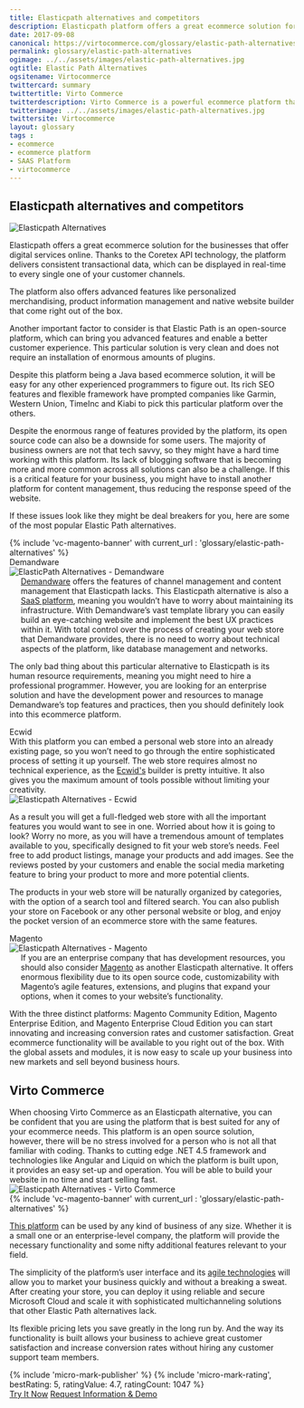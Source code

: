 ```yaml
--- 
title: Elasticpath alternatives and competitors
description: Elasticpath platform offers a great ecommerce solution for the businesses that offer digital services online. It provides advanced features like personalized merchandising, product information management and native website builder that come right out of the box, but like every platform out there, this one has its downsides. So let's look at  Elastic Path alternatives and competitors.
date: 2017-09-08
canonical: https://virtocommerce.com/glossary/elastic-path-alternatives
permalink: glossary/elastic-path-alternatives
ogimage: ../../assets/images/elastic-path-alternatives.jpg
ogtitle: Elastic Path Alternatives
ogsitename: Virtocommerce
twittercard: summary
twittertitle: Virto Commerce
twitterdescription: Virto Commerce is a powerful ecommerce platform that includes everything you need to create an online store and sell online. Try it free with Free Community License
twitterimage: ../../assets/images/elastic-path-alternatives.jpg
twittersite: Virtocommerce
layout: glossary
tags : 
- ecommerce
- ecommerce platform
- SAAS Platform
- virtocommerce 
---
```

<section itemscope itemtype="http://schema.org/Article">
    <meta itemprop="author" content="Virtocommerce">
    <meta itemprop="datePublished" content="2017-09-08">
    <meta itemprop="dateModified" content="2018-02-26">
    <div itemprop="articleBody" class="business-cnt">
        <div itemprop="mainEntityOfPage" class="head __cart">
            <h1 itemprop="headline" class="title">Elasticpath alternatives and competitors</h1>
        </div>
        <span itemprop="image" itemscope itemtype="https://schema.org/ImageObject">
            <img itemprop="url contentUrl" alt="Elasticpath Alternatives" src="assets/images/elastic-path-alternatives.jpg" />
            <meta itemprop="width" content="448">
            <meta itemprop="height" content="253">
        </span>
        <p class="text">
            Elasticpath offers a great ecommerce solution for the businesses that offer digital services online. Thanks to the Coretex API technology, the platform delivers consistent transactional data, which can be displayed in real-time to every single one of your customer channels.
        </p>
        <p class="text">
            The platform also offers advanced features like personalized merchandising, product information management and native website builder that come right out of the box.
        </p>
        <p class="text">
            Another important factor to consider is that Elastic Path is an open-source platform, which can bring you advanced features and enable a better customer experience. This particular solution is very clean and does not require an installation of enormous amounts of plugins.
        </p>
        <p class="text">
            Despite this platform being a Java based ecommerce solution, it will be easy for any other experienced programmers to figure out. Its rich SEO features and flexible framework have prompted companies like Garmin, Western Union, TimeInc and Kiabi to pick this particular platform over the others.
        </p>
        <p class="text">
            Despite the enormous range of features provided by the platform, its open source code can also be a downside for some users. The majority of business owners are not that tech savvy, so they might have a hard time working with this platform. Its lack of blogging software that is becoming more and more common across all solutions can also be a challenge. If this is a critical feature for your business, you might have to install another platform for content management, thus reducing the response speed of the website.
        </p>
        <p class="text">
            If these issues look like they might be deal breakers for you, here are some of the most popular Elastic Path alternatives.
        </p>
        {% include 'vc-magento-banner' with current_url : 'glossary/elastic-path-alternatives' %}
        <div class="section-title">Demandware</div>
        <div class="col-w">
            <div class="col __col-30">
                <img alt="ElasticPath Alternatives - Demandware" src="assets/images/demandware.jpg" />
            </div>
            <div class="col __col-70 text" style="margin-top: 0; padding-left: 20px;">
                <a href="http://www.demandware.com/" rel="nofollow">Demandware</a> offers the features of channel management and content management that Elasticpath lacks. This Elasticpath alternative is also a <a href="{{ '/glossary/saas-ecommerce' | absolute_url }}">SaaS platform</a>, meaning you wouldn’t have to worry about maintaining its infrastructure.
                With Demandware’s vast template library you can easily build an eye-catching website and implement the best UX practices within it. With total control over the process of creating your web store that Demandware provides, there is no need to worry about technical aspects of the platform, like database management and networks.
            </div>
        </div>
        <p class="text">
            The only bad thing about this particular alternative to Elasticpath is its human resource requirements, meaning you might need to hire a professional programmer. However, you are looking for an enterprise solution and have the development power and resources to manage Demandware’s top features and practices, then you should definitely look into this ecommerce platform.
        </p>
        <div class="section-title">Ecwid</div>
        <div class="col-w">
            <div class="col __col-70 text" style="margin-top: 0; padding-right: 20px;">
                With this platform you can embed a personal web store into an already existing page, so you won’t need to go through the entire sophisticated process of setting it up yourself. The web store requires almost no technical experience, as the <a href="https://www.ecwid.com/" rel="nofollow">Ecwid's</a> builder is pretty intuitive. It also gives you the maximum amount of tools possible without limiting your creativity.
            </div>
            <div class="col __col-30">
                <img alt="Elasticpath Alternatives - Ecwid" src="assets/images/ecwid.jpg" />
            </div>
        </div>
        <p class="text">
            As a result you will get a full-fledged web store with all the important features you would want to see in one. Worried about how it is going to look? Worry no more, as you will have a tremendous amount of templates available to you, specifically designed to fit your web store’s needs. Feel free to add product listings, manage your products and add images. See the reviews posted by your customers and enable the social media marketing feature to bring your product to more and more potential clients.
        </p>
        <p class="text">
            The products in your web store will be naturally organized by categories, with the option of a search tool and filtered search. You can also publish your store on Facebook or any other personal website or blog, and enjoy the pocket version of an ecommerce store with the same features.
        </p>
        <div class="section-title">Magento</div>
        <div class="col-w">
            <div class="col __col-30">
                <img alt="Elasticpath Alternatives - Magento" src="assets/images/magento-1.jpg" />
            </div>
            <div class="col __col-70 text" style="margin-top: 0; padding-left: 20px;">
                If you are an enterprise company that has development resources, you should also consider <a href="/glossary/magento-alternatives">Magento</a> as another Elasticpath alternative. It offers enormous flexibility due to its open source code, customizability with Magento’s agile features, extensions, and plugins that expand your options, when it comes to your website’s functionality.
            </div>
        </div>
        <p class="text">
            With the three distinct platforms: Magento Community Edition, Magento Enterprise Edition, and Magento Enterprise Cloud Edition you can start innovating and increasing conversion rates and customer satisfaction. Great ecommerce functionality will be available to you right out of the box. With the global assets and modules, it is now easy to scale up your business into new markets and sell beyond business hours.
        </p>
        <h2>Virto Commerce</h2>
        <div class="col-w">
            <div class="col __col-70 text" style="margin-top: 0; padding-right: 20px;">
                When choosing Virto Commerce as an Elasticpath alternative, you can be confident that you are using the platform that is best suited for any of your ecommerce needs. This platform is an open source solution, however, there will be no stress involved for a person who is not all that familiar with coding. Thanks to cutting edge .NET 4.5 framework and technologies like Angular and Liquid on which the platform is built upon, it provides an easy set-up and operation. You will be able to build your website in no time and start selling fast.
            </div>
            <div class="col __col-30">
                <img alt="Elasticpath Alternatives - Virto Commerce" src="assets/images/virto-commerce-screen.jpg" />
            </div>
        </div>
        {% include 'vc-magento-banner' with current_url : 'glossary/elastic-path-alternatives' %}
        <p class="text">
            <a href="{{ 'https://virtocommerce.com/b2b-ecommerce-platform' | absolute_url }}">This platform</a> can be used by any kind of business of any size. Whether it is a small one or an enterprise-level company, the platform will provide the necessary functionality and some nifty additional features relevant to your field.
        </p>
        <p class="text">
            The simplicity of the platform’s user interface and its <a href="{{ '/glossary/agile-software-platform' | absolute_url }}">agile technologies</a> will allow you to market your business quickly and without a breaking a sweat. After creating your store, you can deploy it using reliable and secure Microsoft Cloud and scale it with sophisticated multichanneling solutions that other Elastic Path alternatives lack.
        </p>
        <p class="text">
            Its flexible pricing lets you save greatly in the long run by. And the way its functionality is built allows your business to achieve great customer satisfaction and increase conversion rates without hiring any customer support team members.
        </p>
        {% include 'micro-mark-publisher' %}
        {% include 'micro-mark-rating', bestRating: 5, ratingValue: 4.7, ratingCount: 1047 %}
        <div class="buttons">
            <a class="button fill" href="/try-now">Try It Now</a>
            <a class="button fill" href="/contact-us">Request Information & Demo</a>
        </div>
    </div>
</section>